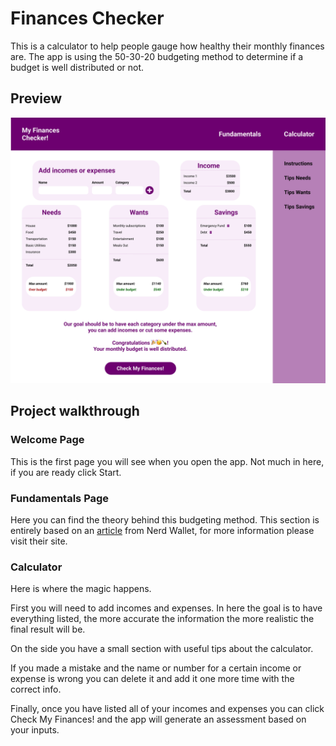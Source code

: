 # Finances Checker

This is a calculator to help people gauge how healthy their monthly finances are. The app is using the 50-30-20 budgeting method to determine if a budget is well distributed or not.

## Preview

![Project Layout](./src/assets/preview.png)

## Project walkthrough

### Welcome Page

This is the first page you will see when you open the app. Not much in here, if you are ready click Start.

### Fundamentals Page

Here you can find the theory behind this budgeting method. This section is entirely based on an [article](https://www.nerdwallet.com/article/finance/nerdwallet-budget-calculator) from Nerd Wallet, for more information please visit their site.

### Calculator

Here is where the magic happens.

First you will need to add incomes and expenses. In here the goal is to have everything listed, the more accurate the information the more realistic the final result will be.

On the side you have a small section with useful tips about the calculator.

If you made a mistake and the name or number for a certain income or expense is wrong you can delete it and add it one more time with the correct info.

Finally, once you have listed all of your incomes and expenses you can click Check My Finances! and the app will generate an assessment based on your inputs.